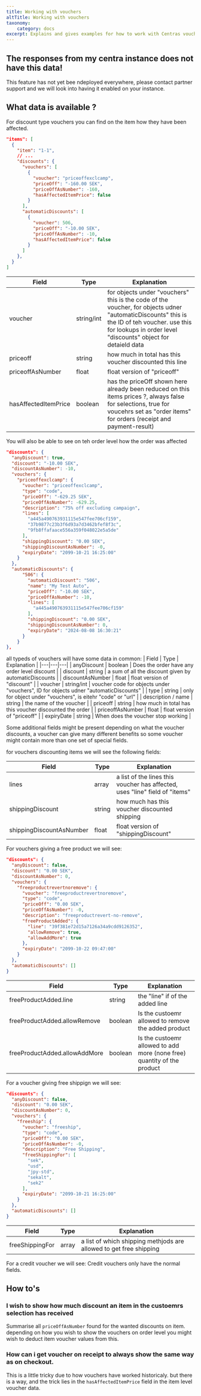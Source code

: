 ```yaml
---
title: Working with vouchers
altTitle: Working with vouchers
taxonomy:
    category: docs
excerpt: Explains and gives examples for how to work with Centras voucher data
---
```


## The responses from my centra instance does not have this data!

This feature has not yet bee ndeployed everywhere, please contact partner support and we will look into having it enabled on your instance. 

## What data is available ?

For discount type vouchers you can find on the item how they have been affected.
```json
"items": [
  {
    "item": "1-1",
    // ...
    "discounts": {
      "vouchers": [
        {
          "voucher": "priceoffexclcamp",
          "priceOff": "-160.00 SEK",
          "priceOffAsNumber": -160,
          "hasAffectedItemPrice": false
        }
      ],
      "automaticDiscounts": [
        {
          "voucher": 506,
          "priceOff": "-10.00 SEK",
          "priceOffAsNumber": -10,
          "hasAffectedItemPrice": false
        }
      ]
    },
  }
]
```

| Field | Type | Explanation |
|---|---|---|
| voucher | string/int | for objects under "vouchers" this is the code of the voucher, for objects udner "automaticDiscounts" this is the ID of teh voucher. use this for lookups in order level "discounts" object for detaield data |
| priceoff | string | how much in total has this voucher discounted this line |
| priceoffAsNumber | float | float version of "priceoff" |
| hasAffectedItemPrice | boolean | has the priceOff shown here already been reduced on this items prices ?, always false for selections, true for voucehrs set as "order items" for orders (receipt and payment-result) |

You will also be able to see on teh order level how the order was affected
```json
"discounts": {
  "anyDiscount": true,
  "discount": "-10.00 SEK",
  "discountAsNumber": -10,
  "vouchers": {
    "priceoffexclcamp": {
      "voucher": "priceoffexclcamp",
      "type": "code",
      "priceOff": "-629.25 SEK",
      "priceOffAsNumber": -629.25,
      "description": "75% off excluding campaign",
      "lines": [
        "a445a490763931115e547fee706cf159",
        "37b9877c23b3f6d93a7d3462bfef8f3c",
        "9fb8ffafaace556a359f048022e5a5de"
      ],
      "shippingDiscount": "0.00 SEK",
      "shippingDiscountAsNumber": -0,
      "expiryDate": "2099-10-21 16:25:00"
    }
  },
  "automaticDiscounts": {
      "506": {
        "automaticDiscount": "506",
        "name": "My Test Auto",
        "priceOff": "-10.00 SEK",
        "priceOffAsNumber": -10,
        "lines": [
          "a445a490763931115e547fee706cf159"
        ],
        "shippingDiscount": "0.00 SEK",
        "shippingDiscountAsNumber": 0,
        "expiryDate": "2024-08-08 16:30:21"
      }
    }
},
```

all typeds of vouchers will have some data in common:
| Field | Type | Explanation |
|---|---|---|
| anyDiscount | boolean | Does the order have any order level discount |
| discount | string | a sum of all the discount given by automaticDiscounts |
| discountAsNumber | float | float version of "discount" |
| voucher | string/int | voucher code for objects under "vouchers", ID for objects udner "automaticDiscounts" |
| type | string | only for object under "vouchers", is eitehr "code" or "url" |
| description / name | string | the name of the voucher |
| priceoff | string | how much in total has this voucher discounted the order |
| priceoffAsNumber | float | float version of "priceoff" |
| expiryDate | string | When does the voucher stop working |

Some additional fields might be present depending on what the voucher discounts, a voucher can give many different benefits so some voucher might contain more than one set of special fields. 

for vouchers discounting items we will see the following fields:

| Field | Type | Explanation |
|---|---|---|
| lines | array | a list of the lines this voucher has affected, uses "line" field of "items" |
| shippingDiscount | string | how much has this voucher discounted shipping |
| shippingDiscountAsNumber | float | float version of "shippingDiscount" |

For vouchers giving a free product we will see:

```json
"discounts": {
  "anyDiscount": false,
  "discount": "0.00 SEK",
  "discountAsNumber": 0,
  "vouchers": {
    "freeproductrevertnoremove": {
      "voucher": "freeproductrevertnoremove",
      "type": "code",
      "priceOff": "0.00 SEK",
      "priceOffAsNumber": -0,
      "description": "freeproductrevert-no-remove",
      "freeProductAdded": {
        "line": "39f381e72d15a7126a34a9cdd9126352",
        "allowRemove": true,
        "allowAddMore": true
      },
      "expiryDate": "2099-10-22 09:47:00"
    }
  },
  "automaticDiscounts": []
}
```

| Field | Type | Explanation |
|---|---|---|
| freeProductAdded.line | string | the "line" if of the added line |
| freeProductAdded.allowRemove | boolean | Is the custoemr allowed to remove the added product |
| freeProductAdded.allowAddMore | boolean | Is the custoemr allowed to add more (none free) quantity of the product |

For a voucher giving free shippign we will see:

```json
"discounts": {
  "anyDiscount": false,
  "discount": "0.00 SEK",
  "discountAsNumber": 0,
  "vouchers": {
    "freeship": {
      "voucher": "freeship",
      "type": "code",
      "priceOff": "0.00 SEK",
      "priceOffAsNumber": -0,
      "description": "Free Shipping",
      "freeShippingFor": [
        "sek",
        "usd",
        "jpy-std",
        "sekalt",
        "sek2"
      ],
      "expiryDate": "2099-10-21 16:25:00"
    }
  },
  "automaticDiscounts": []
}
```

| Field | Type | Explanation |
|---|---|---|
| freeShippingFor | array | a list of which shipping methjods are allowed to get free shipping |

For a credit voucher we will see:
Credit vouchers only have the normal fields. 

## How to's

### I wish to show how much discount an item in the custoemrs selection has received
Summarise all `priceOffAsNumber` found for the wanted discounts on item. depending on how you wish to show the vouchers on order level you might wish to deduct item voucher values from this. 

### How can i get voucher on receipt to always show the same way as on checkout.
This is a little tricky due to how vouchers have worked historicaly. but there is a way, and the trick lies in the `hasAffectedItemPrice` field in the item level voucher data. 
